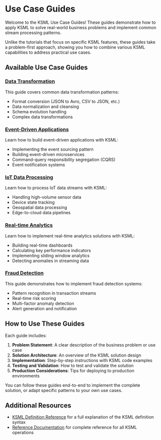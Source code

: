 # Use Case Guides

Welcome to the KSML Use Case Guides! These guides demonstrate how to apply KSML to solve real-world business problems and implement common stream processing patterns.

Unlike the tutorials that focus on specific KSML features, these guides take a problem-first approach, showing you how to combine various KSML capabilities to address practical use cases.

## Available Use Case Guides

### [Data Transformation](data-transformation.md)

This guide covers common data transformation patterns:

- Format conversion (JSON to Avro, CSV to JSON, etc.)
- Data normalization and cleansing
- Schema evolution handling
- Complex data transformations

### [Event-Driven Applications](event-driven-applications.md)

Learn how to build event-driven applications with KSML:

- Implementing the event sourcing pattern
- Building event-driven microservices
- Command-query responsibility segregation (CQRS)
- Event notification systems


### [IoT Data Processing](iot-data-processing.md)

Learn how to process IoT data streams with KSML:

- Handling high-volume sensor data
- Device state tracking
- Geospatial data processing
- Edge-to-cloud data pipelines

### [Real-time Analytics](real-time-analytics.md)

Learn how to implement real-time analytics solutions with KSML:

- Building real-time dashboards
- Calculating key performance indicators
- Implementing sliding window analytics
- Detecting anomalies in streaming data

### [Fraud Detection](fraud-detection.md)

This guide demonstrates how to implement fraud detection systems:

- Pattern recognition in transaction streams
- Real-time risk scoring
- Multi-factor anomaly detection
- Alert generation and notification

## How to Use These Guides

Each guide includes:

1. **Problem Statement**: A clear description of the business problem or use case
2. **Solution Architecture**: An overview of the KSML solution design
3. **Implementation**: Step-by-step instructions with KSML code examples
4. **Testing and Validation**: How to test and validate the solution
5. **Production Considerations**: Tips for deploying to production environments

You can follow these guides end-to-end to implement the complete solution, or adapt specific patterns to your own use cases.

## Additional Resources

- [KSML Definition Reference](../reference/definition-reference.md) for a full explanation of the KSML definition syntax
- [Reference Documentation](../reference/operation-reference.md) for complete reference for all KSML operations